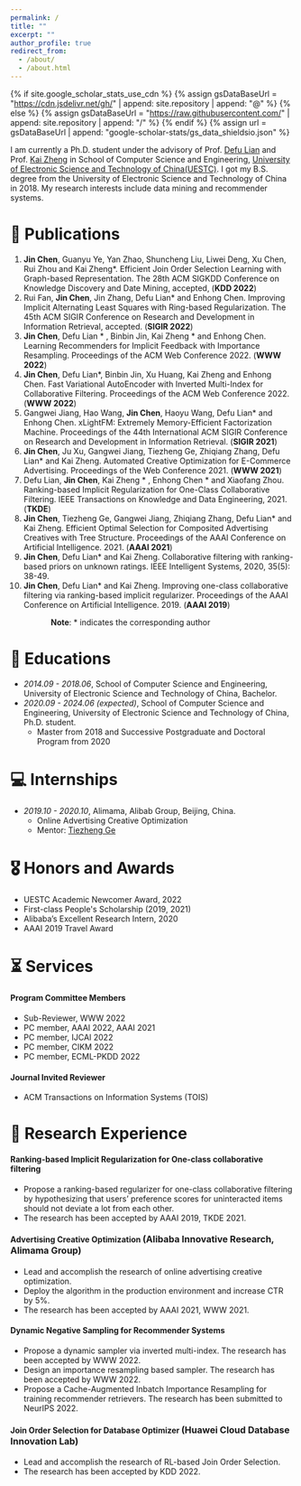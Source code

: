 ```yaml
---
permalink: /
title: ""
excerpt: ""
author_profile: true
redirect_from: 
  - /about/
  - /about.html
---
```


{% if site.google_scholar_stats_use_cdn %}
{% assign gsDataBaseUrl = "https://cdn.jsdelivr.net/gh/" | append: site.repository | append: "@" %}
{% else %}
{% assign gsDataBaseUrl = "https://raw.githubusercontent.com/" | append: site.repository | append: "/" %}
{% endif %}
{% assign url = gsDataBaseUrl | append: "google-scholar-stats/gs_data_shieldsio.json" %}

<span class='anchor' id='about-me'></span>

I am currently a Ph.D. student under the advisory of Prof. [Defu Lian](http://staff.ustc.edu.cn/~liandefu/) and Prof. [Kai Zheng](https://zheng-kai.com/) in School of Computer Science and Engineering, [University of Electronic Science and Technology of China(UESTC)](https://www.uestc.edu.cn/). I got my B.S. degree from the University of Electronic Science and Technology of China in 2018. My research interests include data mining and recommender systems.





<!-- # 🔥 News
- *2022.02*: &nbsp;🎉🎉 Lorem ipsum dolor sit amet, consectetur adipiscing elit. Vivamus ornare aliquet ipsum, ac tempus justo dapibus sit amet. 
- *2022.02*: &nbsp;🎉🎉 Lorem ipsum dolor sit amet, consectetur adipiscing elit. Vivamus ornare aliquet ipsum, ac tempus justo dapibus sit amet.  -->

# 📝 Publications 

1. **Jin Chen**, Guanyu Ye, Yan Zhao, Shuncheng Liu, Liwei Deng, Xu Chen, Rui Zhou and Kai Zheng*. Efficient Join Order Selection Learning with Graph-based Representation. The 28th ACM SIGKDD Conference on Knowledge Discovery and Date Mining, accepted, (**KDD 2022**)
2. Rui Fan, **Jin Chen**, Jin Zhang, Defu Lian* and Enhong Chen. Improving Implicit Alternating Least Squares with Ring-based Regularization. The 45th ACM SIGIR Conference on Research and Development in Information Retrieval, accepted. (**SIGIR 2022**)
3. **Jin Chen**, Defu Lian * , Binbin Jin, Kai Zheng * and Enhong Chen. Learning Recommenders for Implicit Feedback with Importance Resampling. Proceedings of the ACM Web Conference 2022. (**WWW 2022**)
4. **Jin Chen**, Defu Lian*, Binbin Jin, Xu Huang, Kai Zheng and Enhong Chen. Fast Variational AutoEncoder with Inverted Multi-Index for Collaborative Filtering. Proceedings of the ACM Web Conference 2022. (**WWW 2022**)
5. Gangwei Jiang, Hao Wang, **Jin Chen**, Haoyu Wang, Defu Lian* and Enhong Chen. xLightFM: Extremely Memory-Efficient Factorization Machine. Proceedings of the 44th International ACM SIGIR Conference on Research and Development in Information Retrieval. (**SIGIR 2021**)
6. **Jin Chen**, Ju Xu, Gangwei Jiang, Tiezheng Ge, Zhiqiang Zhang, Defu Lian* and Kai Zheng. Automated Creative Optimization for E-Commerce Advertising. Proceedings of the Web Conference 2021. (**WWW 2021**)
7. Defu Lian, **Jin Chen**, Kai Zheng * , Enhong Chen *  and Xiaofang Zhou. Ranking-based Implicit Regularization for One-Class Collaborative Filtering. IEEE Transactions on Knowledge and Data Engineering, 2021. (**TKDE**)
8. **Jin Chen**, Tiezheng Ge, Gangwei Jiang, Zhiqiang Zhang, Defu Lian* and Kai Zheng. Efficient Optimal Selection for Composited Advertising Creatives with Tree Structure. Proceedings of the AAAI Conference on Artificial Intelligence. 2021. (**AAAI 2021**)
1. **Jin Chen**, Defu Lian* and Kai Zheng. Collaborative filtering with ranking-based priors on unknown ratings. IEEE Intelligent Systems, 2020, 35(5): 38-49.
1. **Jin Chen**, Defu Lian* and Kai Zheng. Improving one-class collaborative filtering via ranking-based implicit regularizer. Proceedings of the AAAI Conference on Artificial Intelligence. 2019. (**AAAI 2019**)

&emsp; &emsp; &emsp; &emsp; **Note**: * indicates the corresponding author

# 📖 Educations

- *2014.09 - 2018.06*, School of Computer Science and Engineering, University of Electronic Science and Technology of China, Bachelor. 
- *2020.09 - 2024.06 (expected)*, School of Computer Science and Engineering, University of Electronic Science and Technology of China, Ph.D. student.
  - Master from 2018 and Successive Postgraduate and Doctoral Program from 2020

# 💻 Internships

- *2019.10 - 2020.10*, Alimama, Alibab Group, Beijing, China.
  - Online Advertising Creative Optimization
  - Mentor: [Tiezheng Ge](https://scholar.google.com/citations?user=db5ZTlMAAAAJ&hl=en)

# 🎖 Honors and Awards

- UESTC Academic Newcomer Award, 2022
- First-class People's Scholarship (2019, 2021)
- Alibaba’s Excellent Research Intern, 2020
- AAAI 2019 Travel Award

# ⏳ Services

#### Program Committee Members
- Sub-Reviewer, WWW 2022
- PC member, AAAI 2022, AAAI 2021
- PC member, IJCAI 2022
- PC member, CIKM 2022
- PC member, ECML-PKDD 2022

#### Journal Invited Reviewer
- ACM Transactions on Information Systems (TOIS)

# 📆 Research Experience

#### Ranking-based Implicit Regularization for One-class collaborative filtering
+ Propose a ranking-based regularizer for one-class collaborative filtering by hypothesizing that users’ preference scores for uninteracted items should not deviate a lot from each other.
+ The research has been accepted by AAAI 2019, TKDE 2021.

#### Advertising Creative Optimization <font size="3">(Alibaba Innovative Research, Alimama Group) </font>
+ Lead and accomplish the research of online advertising creative optimization.
+ Deploy the algorithm in the production environment and increase CTR by 5%.
+ The research has been accepted by AAAI 2021, WWW 2021.

#### Dynamic Negative Sampling for Recommender Systems
+ Propose a dynamic sampler via inverted multi-index. The research has been accepted by WWW 2022.
+ Design an importance resampling based sampler. The research has been accepted by WWW 2022.
+ Propose a Cache-Augmented Inbatch Importance Resampling for training recommender retrievers. The research has been submitted to NeurIPS 2022.

#### Join Order Selection for Database Optimizer <font size="3"> (Huawei Cloud Database Innovation Lab) </font>
+ Lead and accomplish the research of RL-based Join Order Selection.
+ The research has been accepted by KDD 2022.